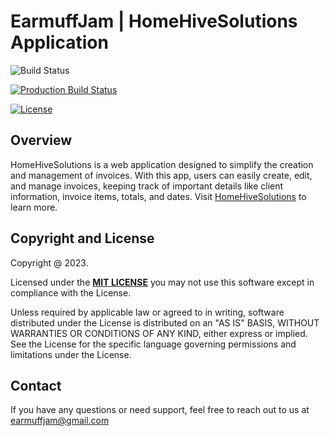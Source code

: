 # EarmuffJam | HomeHiveSolutions Application

![Build Status](https://github.com/earmuff-jam/invoicer/actions/workflows/main.yml/badge.svg)

[![Production Build Status](https://api.netlify.com/api/v1/badges/d020a602-af45-4aea-9396-731fe83146e6/deploy-status)](https://app.netlify.com/projects/homehivesolutionsbe/deploys)

[![License][license-image]][license]

## Overview

HomeHiveSolutions is a web application designed to simplify the creation and management of invoices. With this app, users can easily create, edit, and manage invoices, keeping track of important details like client information, invoice items, totals, and dates.
Visit [HomeHiveSolutions](https://homehivesolutions.com/) to learn more.


## Copyright and License

Copyright @ 2023.

Licensed under the **[MIT LICENSE][license]**
you may not use this software except in compliance with the License.

Unless required by applicable law or agreed to in writing, software
distributed under the License is distributed on an "AS IS" BASIS,
WITHOUT WARRANTIES OR CONDITIONS OF ANY KIND, either express or implied.
See the License for the specific language governing permissions and
limitations under the License.

## Contact

If you have any questions or need support, feel free to reach out to us at earmuffjam@gmail.com

[license-image]: http://img.shields.io/badge/license-Apache--2-blue.svg?style=flat
[license]: https://www.mit.edu/~amini/LICENSE.md
